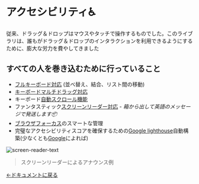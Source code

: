 # アクセシビリティ♿️

従来、ドラッグ＆ドロップはマウスやタッチで操作するものでした。このライブラリは、誰もがドラッグ＆ドロップのインタラクションを利用できるようにするために、膨大な労力を費やしてきました

## すべての人を巻き込むために行っていること

- [フルキーボード対応](/docs/sensors/keyboard.md) (並べ替え、結合、リスト間の移動)
- [キーボードマルチドラッグ対応](/docs/patterns/multi-drag.md)
- キーボード[自動スクロール機能](/docs/guides/auto-scrolling.md)
- ファンタスティック[スクリーンリーダー対応](/docs/guides/screen-reader.md) - _箱から出して英語のメッセージで発送します📦_
- [ブラウザフォーカス](/docs/guides/browser-focus.md)のスマートな管理
- 完璧なアクセシビリティスコアを確保するための[Google lighthouse](https://developers.google.com/web/tools/lighthouse)自動構築(少なくとも[Google](https://developers.google.com/web/tools/lighthouse/v3/scoring#a11y)によれば)

![screen-reader-text](https://user-images.githubusercontent.com/2182637/36571009-d326d82a-1888-11e8-9a1d-e44f8b969c2f.gif)

> スクリーンリーダーによるアナウンス例

[←ドキュメントに戻る](/README.md#documentation-)
